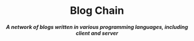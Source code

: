 <div align="center">
  <h1>Blog Chain</h1>
  <h5>A network of blogs written in various programming languages, including client and server</h5>
</div>
